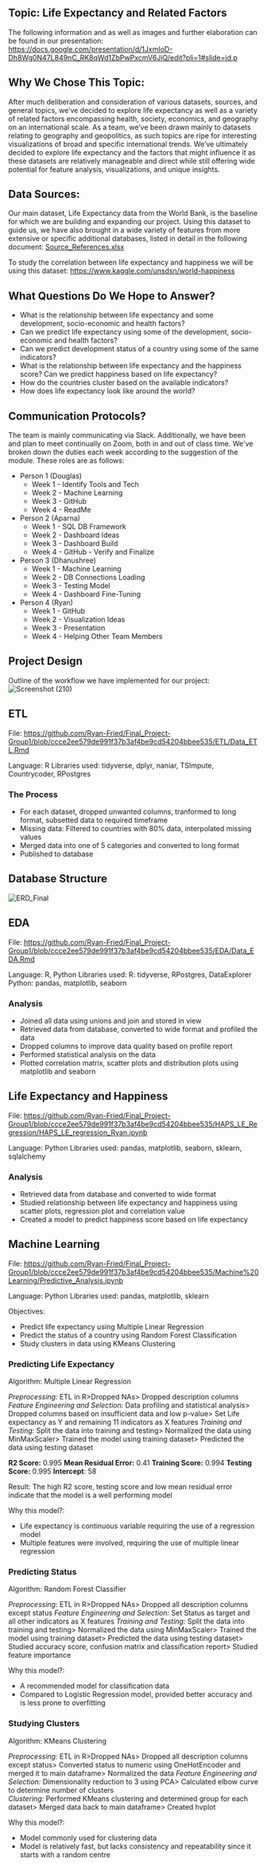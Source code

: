 ## Topic: Life Expectancy and Related Factors

The following information and as well as images and further elaboration can be found in our presentation: https://docs.google.com/presentation/d/1JxmIoD-Dh8Wg0N47L849nC_RK8qWd1ZbPwPxcmV6JiQ/edit?pli=1#slide=id.p

## Why We Chose This Topic:

After much deliberation and consideration of various datasets, sources, and general topics, we’ve decided to explore life expectancy as well as a variety of related factors encompassing health, society, economics, and geography on an international scale. As a team, we’ve been drawn mainly to datasets relating to geography and geopolitics, as such topics are ripe for interesting visualizations of broad and specific international trends. We’ve ultimately decided to explore life expectancy and the factors that might influence it as these datasets are relatively manageable and direct while still offering wide potential for feature analysis, visualizations, and unique insights.

## Data Sources:

Our main dataset, Life Expectancy data from the World Bank, is the baseline for which we are building and expanding our project. Using this dataset to guide us, we have also brought in a wide variety of features from more extensive or specific additional databases, listed in detail in the following document: 
[Source_References.xlsx](https://github.com/Ryan-Fried/Final_Project-Group1/files/8149293/Source_References.xlsx)

To study the correlation between life expectancy and happiness we will be using this dataset:
https://www.kaggle.com/unsdsn/world-happiness

## What Questions Do We Hope to Answer?

- What is the relationship between life expectancy and some development, socio-economic and health factors?
- Can we predict life expectancy using some of the development, socio-economic and health factors?
- Can we predict development status of a country using some of the same indicators?
- What is the relationship between life expectancy and the happiness score? Can we predict happiness based on life expectancy?
 - How do the countries cluster based on the available indicators?
 - How does life expectancy look like around the world?

## Communication Protocols?

The team is mainly communicating via Slack. Additionally, we have been and plan to meet continually on Zoom, both in and out of class time. We've broken down the duties each week according to the suggestion of the module. These roles are as follows: 
- Person 1 (Douglas)
  - Week 1 - Identify Tools and Tech
  - Week 2 - Machine Learning
  - Week 3 - GitHub
  - Week 4 - ReadMe
- Person 2 (Aparna)
  - Week 1 - SQL DB Framework
  - Week 2 - Dashboard Ideas
  - Week 3 - Dashboard Build
  - Week 4 - GitHub - Verify and Finalize
- Person 3 (Dhanushree)
  - Week 1 - Machine Learning
  - Week 2 - DB Connections Loading
  - Week 3 - Testing Model
  - Week 4 - Dashboard Fine-Tuning
- Person 4 (Ryan)
  - Week 1 - GitHub
  - Week 2 - Visualization Ideas
  - Week 3 - Presentation
  - Week 4 - Helping Other Team Members

## Project Design
Outline of the workflow we have implemented for our project:
![Screenshot (210)](https://user-images.githubusercontent.com/91569387/158074477-2fe63526-97da-480c-a8f4-befee64833e9.png)

## ETL
File: https://github.com/Ryan-Fried/Final_Project-Group1/blob/ccce2ee579de991f37b3af4be9cd54204bbee535/ETL/Data_ETL.Rmd

Language: R
Libraries used: tidyverse, dplyr, naniar, TSImpute, Countrycoder, RPostgres

### The Process
- For each dataset, dropped unwanted columns, tranformed to long format, subsetted data to required timeframe
- Missing data: Filtered to countries with 80% data, interpolated missing values
- Merged data into one of 5 categories and converted to long format
- Published to database

## Database Structure
![ERD_Final](https://user-images.githubusercontent.com/91569387/158080110-162fc184-f7db-4ec5-97f5-e0d4f5e80e97.PNG)

## EDA
File: https://github.com/Ryan-Fried/Final_Project-Group1/blob/ccce2ee579de991f37b3af4be9cd54204bbee535/EDA/Data_EDA.Rmd

Language: R, Python
Libraries used: 
  R: tidyverse, RPostgres, DataExplorer
  Python: pandas, matplotlib, seaborn

### Analysis
- Joined all data using unions and join and stored in view
- Retrieved data from database, converted to wide format and profiled the data
- Dropped columns to improve data quality based on profile report
- Performed statistical analysis on the data
- Plotted correlation matrix, scatter plots and distribution plots using matplotlib and seaborn

## Life Expectancy and Happiness
File: https://github.com/Ryan-Fried/Final_Project-Group1/blob/ccce2ee579de991f37b3af4be9cd54204bbee535/HAPS_LE_Regression/HAPS_LE_regression_Ryan.ipynb

Language: Python
Libraries used: pandas, matplotlib, seaborn, sklearn, sqlalchemy

### Analysis
- Retrieved data from database and converted to wide format
- Studied relationship between life expectancy and happiness using scatter plots, regression plot and correlation value
- Created a model to predict happiness score based on life expectancy

## Machine Learning
File: https://github.com/Ryan-Fried/Final_Project-Group1/blob/ccce2ee579de991f37b3af4be9cd54204bbee535/Machine%20Learning/Predictive_Analysis.ipynb

Language: Python
Libraries used: pandas, matplotlib, sklearn

Objectives:
- Predict life expectancy using Multiple Linear Regression
- Predict the status of a country using Random Forest Classification
- Study clusters in data using KMeans Clustering

### Predicting Life Expectancy
Algorithm: Multiple Linear Regression

_Preprocessing:_ ETL in R>Dropped NAs> Dropped description columns
_Feature Engineering and Selection:_ Data profiling and statistical analysis> Dropped columns based on insufficient data and low p-value> Set Life expectancy as Y and remaining 11 indicators as X features
_Training and Testing:_ Split the data into training and testing> Normalized the data using MinMaxScaler> Trained the model using training dataset> Predicted the data using testing dataset

**R2 Score:** 0.995
**Mean Residual Error:** 0.41
**Training Score:** 0.994
**Testing Score:** 0.995
**Intercept**: 58

Result: The high R2 score, testing score and low mean residual error indicate that the model is a well performing model

Why this model?:
- Life expectancy is continuous variable requiring the use of a regression model
- Multiple features were involved, requiring the use of multiple linear regression

### Predicting Status
Algorithm: Random Forest Classifier

_Preprocessing:_ ETL in R>Dropped NAs> Dropped all description columns except status
_Feature Engineering and Selection:_ Set Status as target and all other indicators as X features
_Training and Testing:_ Split the data into training and testing> Normalized the data using MinMaxScaler> Trained the model using training dataset> Predicted the data using testing dataset> Studied accuracy score, confusion matrix and classification report> Studied feature importance

Why this model?:
- A recommended model for classification data
- Compared to Logistic Regression model, provided better accuracy and is less prone to overfitting


### Studying Clusters
Algorithm: KMeans Clustering

_Preprocessing:_ ETL in R>Dropped NAs> Dropped all description columns except status> Converted status to numeric using OneHotEncoder and merged it to main dataframe> Normalized the data
_Feature Engineering and Selection:_ Dimensionality reduction to 3 using PCA> Calculated elbow curve to determine number of clusters  
_Clustering:_  Performed KMeans clustering and determined group for each dataset> Merged data back to main dataframe> Created hvplot 

Why this model?:
- Model commonly used for clustering data
- Model is relatively fast, but lacks consistency and repeatability since it starts with a random centre

